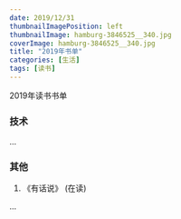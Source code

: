 ```yaml
---
date: 2019/12/31
thumbnailImagePosition: left
thumbnailImage: hamburg-3846525__340.jpg
coverImage: hamburg-3846525__340.jpg
title: "2019年书单"
categories: [生活]
tags: [读书]
---
```


2019年读书书单
<!-- excerpt -->

### 技术

...

### 其他

1. 《有话说》 (在读)

...